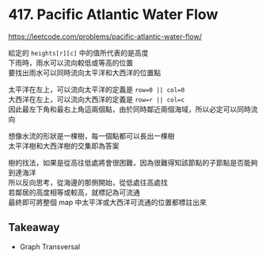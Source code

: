 # 417. Pacific Atlantic Water Flow

<https://leetcode.com/problems/pacific-atlantic-water-flow/>

給定的 `heights[r][c]` 中的值所代表的是高度  
下雨時，雨水可以流向較低或等高的位置  
要找出雨水可以同時流向太平洋和大西洋的位置點

太平洋在左上，可以流向太平洋的定義是 `row=0 || col=0`  
大西洋在左上，可以流向大西洋的定義是 `row=r || col=c`  
因此最左下角和最右上角這兩個點，由於同時鄰近兩個海域，所以必定可以同時流向

想像水流的形狀是一棵樹，每一個點都可以長出一棵樹  
太平洋樹和大西洋樹的交集即為答案

樹的找法，如果是從高往低處將會很困難，因為很難得知該節點的子節點是否能夠到達海洋  
所以反向思考，從海邊的那側開始，從低處往高處找  
若鄰居的高度相等或較高，就標記為可流通  
最終即可將整個 map 中太平洋或大西洋可流通的位置都標註出來

## Takeaway

- Graph Transversal
